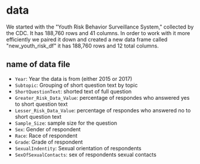 # data

We started with the "Youth Risk Behavior Surveillance System," collected by the CDC. It has 188,760 rows and  41 columns. In order to work with it more efficiently we paired it down and created a new data frame called "new_youth_risk_df" it has 188,760 rows and 12 total columns.

## name of data file

- `Year`: Year the data is from (either 2015 or 2017)
- `Subtopic`: Grouping of short question text by topic  
- `ShortQuestionText`: shorted text of full question
- `Greater_Risk_Data_Value`: percentage of respondes who answered yes to short question text 
- `Lesser_Risk_Data_Value`: percentage of respondes who answered no to short question text 
- `Sample_Size`: sample size for the question
- `Sex`: Gender of respondent
- `Race`: Race of respondent
- `Grade`: Grade of respondent
- `SexualIndentity`: Sexual orientation of respondents
- `SexOfSexualContacts`: sex of respondents sexual contacts
